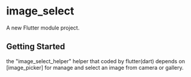 # image_select

A new Flutter module project.

## Getting Started
the "image_select_helper" helper that coded by flutter(dart) depends on [image_picker] for manage and select an image from camera or gallery.